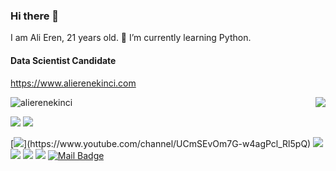 ### Hi there 👋
I am Ali Eren, 21 years old.
🌱 I’m currently learning Python.
#### Data Scientist Candidate
https://www.alierenekinci.com

<img align='right' src="https://github-readme-stats.vercel.app/api?username=alierenekinci&show_icons=true">
<p align="left"> <img src="https://komarev.com/ghpvc/?username=alierenekinci" alt="alierenekinci" /> </p>

[![](https://img.shields.io/twitter/follow/aliereneknci?style=social)](https://www.twitter.com/aliereneknci)
[![](https://img.shields.io/github/followers/alierenekinci?style=social)](https://www.github.com/alierenekinci)


[![](https://img.shields.io/badge/youtube-%23FF0000.svg?&style=for-the-badge&logo=youtube&logoColor=white")](https://www.youtube.com/channel/UCmSEvOm7G-w4agPcl_Rl5pQ)
[![](https://img.shields.io/badge/twitter-%231DA1F2.svg?&style=for-the-badge&logo=twitter&logoColor=white)](https://www.twitter.com/aliereneknci)
[![](https://img.shields.io/badge/linkedin-%230077B5.svg?&style=for-the-badge&logo=linkedin&logoColor=white)](https://www.linkedin.com/in/alierenekinci/)
[![](https://img.shields.io/badge/medium-%2312100E.svg?&style=for-the-badge&logo=medium&logoColor=white)](https://medium.com/@alierenekinci)
[![](https://img.shields.io/badge/instagram-%23E4405F.svg?&style=for-the-badge&logo=instagram&logoColor=white)](https://www.instagram.com/alierenekinci/)
[![Mail Badge](https://img.shields.io/badge/mralierenekinci@gmail.com-c14438?style=for-the-badge&logo=Gmail&logoColor=white&link=mailto:mralierenekinci@gmail.com)](mailto:mralierenekinci@gmail.com)
